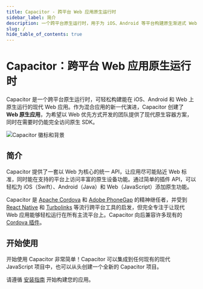```yaml
---
title: Capacitor - 跨平台 Web 应用原生运行时
sidebar_label: 简介
description: 一个跨平台原生运行时，用于为 iOS、Android 等平台构建原生渐进式 Web 应用
slug: /
hide_table_of_contents: true
---
```


# Capacitor：跨平台 Web 应用原生运行时

Capacitor 是一个跨平台原生运行时，可轻松构建能在 iOS、Android 和 Web 上原生运行的现代 Web 应用。作为混合应用的新一代演进，Capacitor 创建了 **Web 原生应用**，为希望以 Web 优先方式开发的团队提供了现代原生容器方案，同时在需要时仍能完全访问原生 SDK。

![Capacitor 徽标和背景](/img/v3/docs/capacitor-index.png)

## 简介

Capacitor 提供了一套以 Web 为核心的统一 API，让应用尽可能贴近 Web 标准，同时能在支持的平台上访问丰富的原生设备功能。通过简单的插件 API，可以轻松为 iOS（Swift）、Android（Java）和 Web（JavaScript）添加原生功能。

Capacitor 是 [Apache Cordova](https://cordova.apache.org/) 和 [Adobe PhoneGap](https://phonegap.com/) 的精神继任者，并受到 [React Native](http://facebook.github.io/react-native/) 和 [Turbolinks](https://github.com/turbolinks/turbolinks) 等流行跨平台工具的启发，但完全专注于让现代 Web 应用能够轻松运行在所有主流平台上。Capacitor 向后兼容许多现有的 [Cordova 插件](https://cordova.apache.org/plugins/)。

## 开始使用

开始使用 Capacitor 非常简单！Capacitor 可以集成到任何现有的现代 JavaScript 项目中，也可以从头创建一个全新的 Capacitor 项目。

请遵循 [安装指南](/main/getting-started/installation.md) 开始构建您的应用。